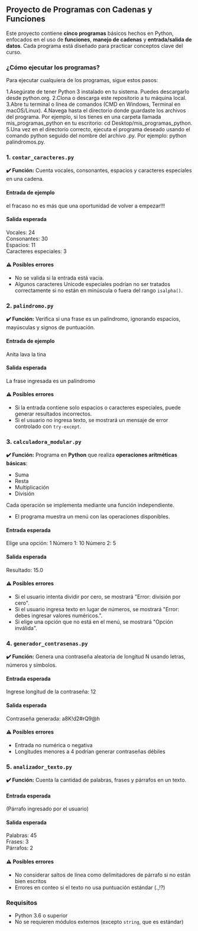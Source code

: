 ## Proyecto de Programas con Cadenas y Funciones

Este proyecto contiene **cinco programas** básicos hechos en Python, enfocados en el uso de **funciones**, **manejo de cadenas** y **entrada/salida de datos**.
Cada programa está diseñado para practicar conceptos clave del curso.

### ¿Cómo ejecutar los programas?
Para ejecutar cualquiera de los programas, sigue estos pasos:

1.Asegúrate de tener Python 3 instalado en tu sistema. Puedes descargarlo desde python.org.
2.Clona o descarga este repositorio a tu máquina local.
3.Abre tu terminal o línea de comandos (CMD en Windows, Terminal en macOS/Linux).
4.Navega hasta el directorio donde guardaste los archivos del programa. Por ejemplo, si los tienes en una carpeta llamada mis_programas_python en tu escritorio: cd Desktop/mis_programas_python.
5.Una vez en el directorio correcto, ejecuta el programa deseado usando el comando python seguido del nombre del archivo .py. Por ejemplo: python palindromos.py.


### 1️. `contar_caracteres.py`

**✔️ Función:** Cuenta vocales, consonantes, espacios y caracteres especiales en una cadena.

####  Entrada de ejemplo

el fracaso no es más que una oportunidad de volver a empezar!!!

####  Salida esperada

Vocales: 24  
Consonantes: 30  
Espacios: 11  
Caracteres especiales: 3

#### ⚠️ Posibles errores

* No se valida si la entrada está vacía.
* Algunos caracteres Unicode especiales podrían no ser tratados correctamente si no están en minúscula o fuera del rango `isalpha()`.
  

### 2️. `palindromo.py`

**✔️ Función:** Verifica si una frase es un palíndromo, ignorando espacios, mayúsculas y signos de puntuación.

####  Entrada de ejemplo

Anita lava la tina

####  Salida esperada

La frase ingresada es un palíndromo

#### ⚠️ Posibles errores

* Si la entrada contiene solo espacios o caracteres especiales, puede generar resultados incorrectos.
* Si el usuario no ingresa texto, se mostrará un mensaje de error controlado con `try-except`.


### 3. `calculadora_modular.py`

**✔️ Función:** Programa en **Python** que realiza **operaciones aritméticas básicas**:  
- Suma  
- Resta  
- Multiplicación  
- División  

Cada operación se implementa mediante una función independiente.

* El programa muestra un menú con las operaciones disponibles.  

####  Entrada esperada

Elige una opción: 1
Número 1: 10
Número 2: 5

####  Salida esperada

Resultado: 15.0

#### ⚠️ Posibles errores

* Si el usuario intenta dividir por cero, se mostrará "Error: división por cero".
* Si el usuario ingresa texto en lugar de números, se mostrará "Error: debes ingresar valores numéricos.".
* Si elige una opción que no está en el menú, se mostrará "Opción inválida".
  

### 4️. `generador_contrasenas.py`

**✔️ Función:** Genera una contraseña aleatoria de longitud N usando letras, números y símbolos.

####  Entrada esperada

Ingrese longitud de la contraseña: 12

####  Salida esperada

Contraseña generada: a8K!d2#rQ9@h

#### ⚠️ Posibles errores

* Entrada no numérica o negativa
* Longitudes menores a 4 podrían generar contraseñas débiles


### 5️. `analizador_texto.py`

**✔️ Función:** Cuenta la cantidad de palabras, frases y párrafos en un texto.

####  Entrada esperada
(Párrafo ingresado por el usuario)

####  Salida esperada

Palabras: 45  
Frases: 3  
Párrafos: 2

#### ⚠️ Posibles errores

* No considerar saltos de línea como delimitadores de párrafo si no están bien escritos
* Errores en conteo si el texto no usa puntuación estándar (.,!?)


###  Requisitos

* Python 3.6 o superior
* No se requieren módulos externos (excepto `string`, que es estándar)





